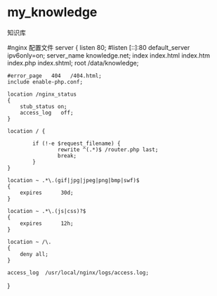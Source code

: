 # my_knowledge
知识库

#nginx 配置文件
server
{
    listen 80;
    #listen [::]:80 default_server ipv6only=on;
    server_name knowledge.net;
    index index.html index.htm index.php index.shtml;
    root  /data/knowledge;

    #error_page   404   /404.html;
    include enable-php.conf;

    location /nginx_status
    {
        stub_status on;
        access_log   off;
    }

    location / {

            if (!-e $request_filename) {
                    rewrite ^(.*)$ /router.php last;
                    break;
            }   
    }   

    location ~ .*\.(gif|jpg|jpeg|png|bmp|swf)$
    {
        expires      30d;
    }

    location ~ .*\.(js|css)?$
    {
        expires      12h;
    }

    location ~ /\.
    {
        deny all;
    }

    access_log  /usr/local/nginx/logs/access.log;

}
           